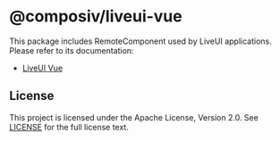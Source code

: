 # @composiv/liveui-vue

This package includes RemoteComponent used by LiveUI applications.
Please refer to its documentation:

- [LiveUI Vue](https://liveui.composiv.ai/docs/liveui-vue)

## License
This project is licensed under the Apache License, Version 2.0. See [LICENSE](https://github.com/composiv/liveui-vue/blob/master/LICENSE) for the full license text.